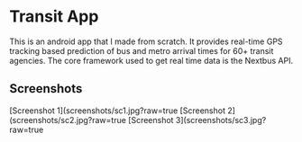 Transit App
===========

This is an android app that I made from scratch. It provides real-time GPS tracking based prediction of bus and metro arrival times for 60+ transit agencies. The core framework used to get real time data is the Nextbus API.

Screenshots
-----------
[Screenshot 1](screenshots/sc1.jpg?raw=true
[Screenshot 2](screenshots/sc2.jpg?raw=true
[Screenshot 3](screenshots/sc3.jpg?raw=true
